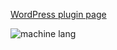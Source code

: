 [WordPress plugin page](https://wordpress.org/plugins/machine-language/)

![machine lang](http://i.snag.gy/Zngmf.jpg)
